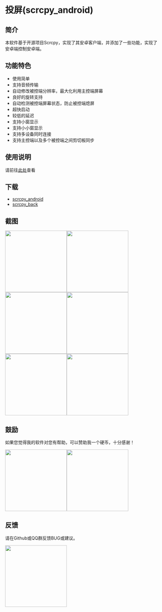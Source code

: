 # 投屏(scrcpy_android)

## 简介

本软件基于开源项目Scrcpy，实现了其安卓客户端，并添加了一些功能，实现了安卓端控制安卓端。

## 功能特色

- 使用简单
- 支持音频传输
- 自动修改被控端分辨率，最大化利用主控端屏幕
- 良好的旋转支持
- 自动检测被控端屏幕状态，防止被控端熄屏
- 超快启动
- 较低的延迟
- 支持小窗显示
- 支持小小窗显示
- 支持多设备同时连接
- 支持主控端以及多个被控端之间剪切板同步

## 使用说明

请前往[此处](https://scrcpy.saymzx.top/?art=HOW_TO_USE.md)查看

## 下载
- [scrcpy_android](https://github.saymzx.top/mingzhixian/scrcpy/releases/latest/download/scrcpy_android.apk)
- [scrcpy_back](https://github.saymzx.top/mingzhixian/scrcpy/releases/latest/download/scrcpy_back.apk)

## 截图

<img src="https://github.saymzx.top/mingzhixian/scrcpy/blob/master/pic/screenshot/main.webp?raw=true" width="200px"><img src="https://github.saymzx.top/mingzhixian/scrcpy/blob/master/pic/screenshot/addDevice.webp?raw=true" width="200px">
<img src="https://github.saymzx.top/mingzhixian/scrcpy/blob/master/pic/screenshot/smallV.webp?raw=true" width="200px"><img src="https://github.saymzx.top/mingzhixian/scrcpy/blob/master/pic/screenshot/smallH.webp?raw=true" width="200px">
<img src="https://github.saymzx.top/mingzhixian/scrcpy/blob/master/pic/screenshot/twoDevices.webp?raw=true" width="200px"><img src="https://github.saymzx.top/mingzhixian/scrcpy/blob/master/pic/screenshot/smallSmall.webp?raw=true" width="200px">

## 鼓励

如果您觉得我的软件对您有帮助，可以赞助我一个硬币，十分感谢！

<img src="https://github.saymzx.top/mingzhixian/scrcpy/blob/master/pic/other/wechat.webp?raw=true" width="200px"><img src="https://github.saymzx.top/mingzhixian/scrcpy/blob/master/pic/other/alipay.webp?raw=true" width="200px">

## 反馈

请在Github或QQ群反馈BUG或建议。

<img src="https://github.saymzx.top/mingzhixian/scrcpy/blob/master/pic/other/qq.webp?raw=true" width="200px">